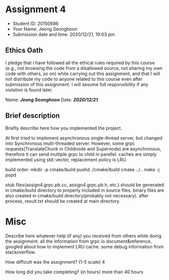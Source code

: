 # Assignment 4

- Student ID: 20150686
- Your Name: Jeong Seonghoon
- Submission date and time: 2020/12/21, 19:03 pm

## Ethics Oath
I pledge that I have followed all the ethical rules required by this course (e.g., not browsing the code from a disallowed source, not sharing my own code with others, so on) while carrying out this assignment, and that I will not distribute my code to anyone related to this course even after submission of this assignment. I will assume full responsibility if any violation is found later.

Name: ___Jeong Seonghoon___
Date: ___2020/12/21___

## Brief description
Briefly describe here how you implemented the project.

At first tried to implement asynchronous single-thread server, but changed into Synchronous multi-threaded server.
However, some grpc requests(TranslateChunk in Childnode and Supernode) are asynchronous, therefore it can send multiple grpc to child in parellel.
caches are simply implemented using std::vector, replacement policy is LRU.

build order:
mkdir -p cmake/build
pushd ./cmake/build
cmake ../..
make -j
popd

stub files(assign4.grpc.pb.cc, assign4.grpc.pb.h, etc.) should be generated in cmake/build directory to properly included in source files.
binary files are also created in cmake/build directory(probably not necessary).
after process, result.txt should be created at main directory.

# Misc
Describe here whatever help (if any) you received from others while doing the assignment.
all the information from grpc.io document&reference,
googled about how to implement LRU cache.
some debug information from stackoverflow.

How difficult was the assignment? (1-5 scale)
4

How long did you take completing? (in hours)
more than 40 hours